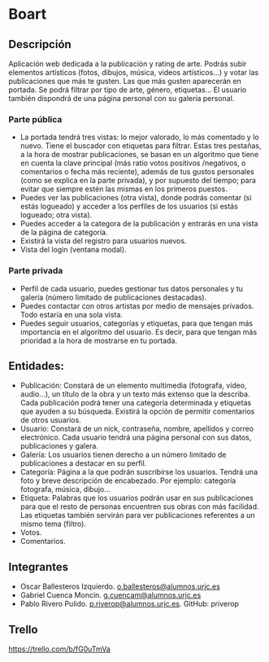 # Boart

## Descripción
Aplicación web dedicada a la publicación y rating de arte. Podrás subir elementos artísticos (fotos, dibujos, música, videos artísticos...) y votar las publicaciones que más te gusten. Las que más gusten aparecerán en portada. Se podrá filtrar por tipo de arte, género, etiquetas... El usuario también dispondrá de una página personal con su galería personal. 

### Parte pública
- La portada tendrá tres vistas: lo mejor valorado, lo más comentado y lo nuevo. Tiene el buscador con etiquetas para filtrar. Estas tres pestañas, a la hora de mostrar publicaciones, se basan en un algoritmo que tiene en cuenta la clave principal (más ratio votos positivos /negativos, o comentarios o fecha más reciente), además de tus gustos personales (como se explica en la parte privada), y por supuesto del tiempo; para evitar que siempre estén las mismas en los primeros puestos.
- Puedes ver las publicaciones (otra vista), donde podrás comentar (si estás logueado) y acceder a los perfiles de los usuarios (si estás logueado; otra vista). 
- Puedes acceder a la categora de la publicación y entrarás en una vista de la página de categoría.
- Existirá la vista del registro para usuarios nuevos.
- Vista del login (ventana modal).

### Parte privada
- Perfil de cada usuario, puedes gestionar tus datos personales y tu galería (número limitado de publicaciones destacadas).
- Puedes contactar con otros artistas por medio de mensajes privados. Todo estaría en una sola vista.
- Puedes seguir usuarios, categorías y etiquetas, para que tengan más importancia en el algoritmo del usuario. Es decir, para que tengan más prioridad a la hora de mostrarse en tu portada.

## Entidades:

* Publicación: Constará de un elemento multimedia (fotografa, vídeo, audio...), un título de la obra y un texto más extenso que la describa. Cada publicación podrá tener una categoría determinada y etiquetas que ayuden a su búsqueda. Existirá la opción de permitir comentarios de otros usuarios.
* Usuario: Constará de un nick, contraseña, nombre, apellidos y correo electrónico. Cada usuario tendrá una página personal con sus datos, publicaciones y galera.
* Galería: Los usuarios tienen derecho a un número limitado de publicaciones a destacar en su perfil.
* Categoría: Página a la que podrán suscribirse los usuarios. Tendrá una foto y breve descripción de encabezado. Por ejemplo: categoría fotografa, música, dibujo...
* Etiqueta: Palabras que los usuarios podrán usar en sus publicaciones para que el resto de personas encuentren sus obras con más facilidad. Las etiquetas también servirán para ver publicaciones referentes a un mismo tema (filtro).
* Votos.
* Comentarios.

## Integrantes 
* Oscar Ballesteros Izquierdo. o.ballesteros@alumnos.urjc.es
* Gabriel Cuenca Moncin. g.cuencam@alumnos.urjc.es
* Pablo Rivero Pulido. p.riverop@alumnos.urjc.es. GitHub: priverop

## Trello
https://trello.com/b/fG0uTmVa
